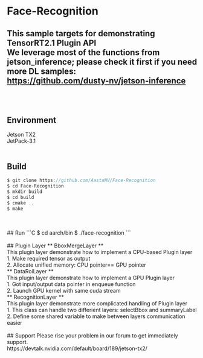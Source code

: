 # Face-Recognition
This sample targets for demonstrating TensorRT2.1 Plugin API
</br>
We leverage most of the functions from jetson_inference; please check it first if you need more DL samples:
</br>
https://github.com/dusty-nv/jetson-inference
</br>
</br>
</br>
---
## Environment
Jetson TX2
</br>
JetPack-3.1
</br>
</br>
## Build
```C
$ git clone https://github.com/AastaNV/Face-Recognition
$ cd Face-Recognition
$ mkdir build
$ cd build
$ cmake ..
$ make
```
</br>
</br>
## Run
```C
$ cd aarch/bin
$ ./face-recognition
```
</br>
</br>
## Plugin Layer
** BboxMergeLayer **
</br>
This plugin layer demonstrate how to implement a CPU-based Plugin layer
</br>
1. Make required tensor as output
</br>
2. Allocate unified memory: CPU pointer== GPU pointer
</br>
** DataRoiLayer **
</br>
This plugin layer demonstrate how to implement a GPU Plugin layer
</br>
1. Got input/output data pointer in enqueue function
</br>
2. Launch GPU kernel with same cuda stream
</br>
** RecognitionLayer **
</br>
This plugin layer demonstrate more complicated handling of Plugin layer
</br>
1. This class can handle two differient layers: selectBbox and summaryLabel
</br>
2. Define some shared variable to make between layers communication easier
</br>
</br>
## Support
Please rise your problem in our forum to get immediately support.
</br>
https://devtalk.nvidia.com/default/board/189/jetson-tx2/
</br>
</br>

